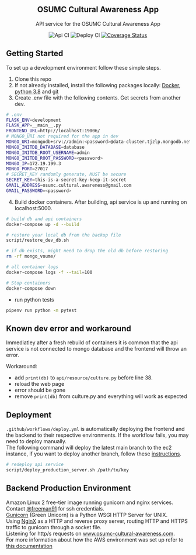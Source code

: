 <div align="center">
  <h2 align="center">OSUMC Cultural Awareness App</h2>
  <p align="center">API service for the OSUMC Cultural Awareness App</p>
  <img src="https://github.com/OSUMC-Cultural-Awareness/api/workflows/Api/badge.svg" alt="Api CI"/>
  <img src="https://github.com/OSUMC-Cultural-Awareness/api/workflows/Deploy/badge.svg" alt="Deploy CI"/>
  <a href='https://coveralls.io/github/OSUMC-Cultural-Awareness/api?branch=main'><img src='https://coveralls.io/repos/github/OSUMC-Cultural-Awareness/api/badge.svg?branch=main' alt='Coverage Status' /></a>
</div>


## Getting Started

To set up a development environment follow these simple steps.

1. Clone this repo
2. If not already installed, install the following packages locally: [Docker](https://docs.docker.com/get-docker/), [python 3.8](https://www.python.org/downloads/) and [git](https://git-scm.com/downloads)
3. Create .env file with the following contents. Get secrets from another dev.
```sh
# .env
FLASK_ENV=development
FLASK_APP=__main__.py
FRONTEND_URL=http://localhost:19006/
# MONGO_URI not required for the app in dev
MONGO_URI=mongodb+srv://admin:<password>@data-cluster.tjzlp.mongodb.net/database?retryWrites=true&w=majority
MONGO_INITDB_DATABASE=database
MONGO_INITDB_ROOT_USERNAME=admin
MONGO_INITDB_ROOT_PASSWORD=<password>
MONGO_IP=172.19.199.3
MONGO_PORT=27017
# SECRET_KEY randomly generate, MUST be secure
SECRET_KEY=this-is-a-secret-key-keep-it-secret
GMAIL_ADDRESS=osumc.cultural.awareness@gmail.com
GMAIL_PASSWORD=<password>
```
4. Build docker containers. After building, api service is up and running on localhost:5000.
```sh
# build db and api containers
docker-compose up -d --build

# restore your local db from the backup file
script/restore_dev_db.sh

# if db exists, might need to drop the old db before restoring
rm -rf mongo_voume/

# all container logs
docker-compose logs -f --tail=100

# Stop containers
docker-compose down
```

- run python tests

```sh
pipenv run python -m pytest
```

## Known dev error and workaround
Immediatley after a fresh rebuild of containers it is common that the api service is not connected to mongo database and the frontend will throw an error.

Workaround: 
- add `print(db)` to `api/resource/culture.py` before line 38.
- reload the web page
- error should be gone
- remove `print(db)` from culture.py and everything will work as expected

## Deployment
`.github/workflows/deploy.yml` is automatically deploying the frontend and the backend to their respective environments. If the workflow fails, you may need to deploy manually.  
The following command will deploy the latest main branch to the ec2 instance, if you want to deploy another branch, follow these [instructions](https://github.com/OSUMC-Cultural-Awareness/docs/blob/main/setup/deployment.md#deploy-manually).

```sh
# redeploy api service
script/deploy_production_server.sh /path/to/key
```  

## Backend Production Environment
Amazon Linux 2 free-tier image running gunicorn and nginx services. Contact [@freeman91](https://github.com/freeman91) for ssh credentials.  
[Gunicorn](https://gunicorn.org/#docs) (Green Unicorn) is a Python WSGI HTTP Server for UNIX.  
Using [NginX](https://nginx.org/en/) as a HTTP and reverse proxy server, routing HTTP and HTTPS traffic to gunicorn through a socket file.  
Listening for http/s requests on www.osumc-cultural-awareness.com.  
For more information about how the AWS environment was set up refer to [this documentation](https://github.com/OSUMC-Cultural-Awareness/docs/blob/main/setup/deployment.md#aws-initial-configuration-steps)

